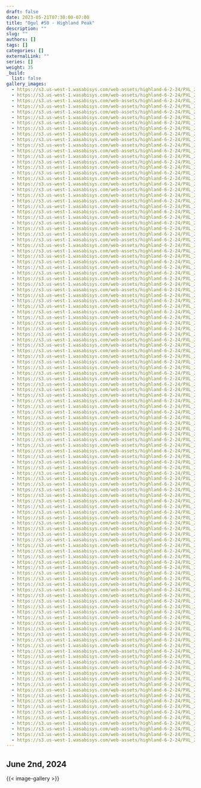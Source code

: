 ```yaml
---
draft: false
date: 2023-05-21T07:30:00-07:00
title: "Ogul #50 - Highland Peak"
description: ""
slug: ""
authors: []
tags: []
categories: []
externalLink: ""
series: []
weight: 35
_build:
  list: false
gallery_images:
  - https://s3.us-west-1.wasabisys.com/web-assets/highland-6-2-24/PXL_20240602_120145801.jpg
  - https://s3.us-west-1.wasabisys.com/web-assets/highland-6-2-24/PXL_20240602_120147423.jpg
  - https://s3.us-west-1.wasabisys.com/web-assets/highland-6-2-24/PXL_20240602_123604038.jpg
  - https://s3.us-west-1.wasabisys.com/web-assets/highland-6-2-24/PXL_20240602_123605143.MP.jpg
  - https://s3.us-west-1.wasabisys.com/web-assets/highland-6-2-24/PXL_20240602_123606091.jpg
  - https://s3.us-west-1.wasabisys.com/web-assets/highland-6-2-24/PXL_20240602_130654305.jpg
  - https://s3.us-west-1.wasabisys.com/web-assets/highland-6-2-24/PXL_20240602_130731637.jpg
  - https://s3.us-west-1.wasabisys.com/web-assets/highland-6-2-24/PXL_20240602_131829804.jpg
  - https://s3.us-west-1.wasabisys.com/web-assets/highland-6-2-24/PXL_20240602_131833398.jpg
  - https://s3.us-west-1.wasabisys.com/web-assets/highland-6-2-24/PXL_20240602_132530813.jpg
  - https://s3.us-west-1.wasabisys.com/web-assets/highland-6-2-24/PXL_20240602_132746717.jpg
  - https://s3.us-west-1.wasabisys.com/web-assets/highland-6-2-24/PXL_20240602_133135660.jpg
  - https://s3.us-west-1.wasabisys.com/web-assets/highland-6-2-24/PXL_20240602_134821040.jpg
  - https://s3.us-west-1.wasabisys.com/web-assets/highland-6-2-24/PXL_20240602_134824731.jpg
  - https://s3.us-west-1.wasabisys.com/web-assets/highland-6-2-24/PXL_20240602_135301296.jpg
  - https://s3.us-west-1.wasabisys.com/web-assets/highland-6-2-24/PXL_20240602_135442787.jpg
  - https://s3.us-west-1.wasabisys.com/web-assets/highland-6-2-24/PXL_20240602_135444398.jpg
  - https://s3.us-west-1.wasabisys.com/web-assets/highland-6-2-24/PXL_20240602_135447973.MP.jpg
  - https://s3.us-west-1.wasabisys.com/web-assets/highland-6-2-24/PXL_20240602_135449161.MP.jpg
  - https://s3.us-west-1.wasabisys.com/web-assets/highland-6-2-24/PXL_20240602_140044511.MP.jpg
  - https://s3.us-west-1.wasabisys.com/web-assets/highland-6-2-24/PXL_20240602_140046715.jpg
  - https://s3.us-west-1.wasabisys.com/web-assets/highland-6-2-24/PXL_20240602_141757290.jpg
  - https://s3.us-west-1.wasabisys.com/web-assets/highland-6-2-24/PXL_20240602_142516518.jpg
  - https://s3.us-west-1.wasabisys.com/web-assets/highland-6-2-24/PXL_20240602_142527277.jpg
  - https://s3.us-west-1.wasabisys.com/web-assets/highland-6-2-24/PXL_20240602_143815980.jpg
  - https://s3.us-west-1.wasabisys.com/web-assets/highland-6-2-24/PXL_20240602_144343888.jpg
  - https://s3.us-west-1.wasabisys.com/web-assets/highland-6-2-24/PXL_20240602_145411007.jpg
  - https://s3.us-west-1.wasabisys.com/web-assets/highland-6-2-24/PXL_20240602_150044096.jpg
  - https://s3.us-west-1.wasabisys.com/web-assets/highland-6-2-24/PXL_20240602_150047273.jpg
  - https://s3.us-west-1.wasabisys.com/web-assets/highland-6-2-24/PXL_20240602_151759084.jpg
  - https://s3.us-west-1.wasabisys.com/web-assets/highland-6-2-24/PXL_20240602_151805412.jpg
  - https://s3.us-west-1.wasabisys.com/web-assets/highland-6-2-24/PXL_20240602_152040423.jpg
  - https://s3.us-west-1.wasabisys.com/web-assets/highland-6-2-24/PXL_20240602_153740115.jpg
  - https://s3.us-west-1.wasabisys.com/web-assets/highland-6-2-24/PXL_20240602_153742967.jpg
  - https://s3.us-west-1.wasabisys.com/web-assets/highland-6-2-24/PXL_20240602_153744290.jpg
  - https://s3.us-west-1.wasabisys.com/web-assets/highland-6-2-24/PXL_20240602_161118853.jpg
  - https://s3.us-west-1.wasabisys.com/web-assets/highland-6-2-24/PXL_20240602_161118853.RESTORED.jpg
  - https://s3.us-west-1.wasabisys.com/web-assets/highland-6-2-24/PXL_20240602_161136992.jpg
  - https://s3.us-west-1.wasabisys.com/web-assets/highland-6-2-24/PXL_20240602_161138730.jpg
  - https://s3.us-west-1.wasabisys.com/web-assets/highland-6-2-24/PXL_20240602_161141514.jpg
  - https://s3.us-west-1.wasabisys.com/web-assets/highland-6-2-24/PXL_20240602_161833057.jpg
  - https://s3.us-west-1.wasabisys.com/web-assets/highland-6-2-24/PXL_20240602_161835121.jpg
  - https://s3.us-west-1.wasabisys.com/web-assets/highland-6-2-24/PXL_20240602_161836496.jpg
  - https://s3.us-west-1.wasabisys.com/web-assets/highland-6-2-24/PXL_20240602_161838930.jpg
  - https://s3.us-west-1.wasabisys.com/web-assets/highland-6-2-24/PXL_20240602_161841449.jpg
  - https://s3.us-west-1.wasabisys.com/web-assets/highland-6-2-24/PXL_20240602_162621339.jpg
  - https://s3.us-west-1.wasabisys.com/web-assets/highland-6-2-24/PXL_20240602_162623797.jpg
  - https://s3.us-west-1.wasabisys.com/web-assets/highland-6-2-24/PXL_20240602_163456265.jpg
  - https://s3.us-west-1.wasabisys.com/web-assets/highland-6-2-24/PXL_20240602_165430246.jpg
  - https://s3.us-west-1.wasabisys.com/web-assets/highland-6-2-24/PXL_20240602_165649316.jpg
  - https://s3.us-west-1.wasabisys.com/web-assets/highland-6-2-24/PXL_20240602_165650731.jpg
  - https://s3.us-west-1.wasabisys.com/web-assets/highland-6-2-24/PXL_20240602_165950306.jpg
  - https://s3.us-west-1.wasabisys.com/web-assets/highland-6-2-24/PXL_20240602_170020631.jpg
  - https://s3.us-west-1.wasabisys.com/web-assets/highland-6-2-24/PXL_20240602_170356189.jpg
  - https://s3.us-west-1.wasabisys.com/web-assets/highland-6-2-24/PXL_20240602_171003538.jpg
  - https://s3.us-west-1.wasabisys.com/web-assets/highland-6-2-24/PXL_20240602_171730795.jpg
  - https://s3.us-west-1.wasabisys.com/web-assets/highland-6-2-24/PXL_20240602_171730795.RESTORED.jpg
  - https://s3.us-west-1.wasabisys.com/web-assets/highland-6-2-24/PXL_20240602_171949197.MP.jpg
  - https://s3.us-west-1.wasabisys.com/web-assets/highland-6-2-24/PXL_20240602_172433928.jpg
  - https://s3.us-west-1.wasabisys.com/web-assets/highland-6-2-24/PXL_20240602_172814157.MP.jpg
  - https://s3.us-west-1.wasabisys.com/web-assets/highland-6-2-24/PXL_20240602_172821380.jpg
  - https://s3.us-west-1.wasabisys.com/web-assets/highland-6-2-24/PXL_20240602_172823234.jpg
  - https://s3.us-west-1.wasabisys.com/web-assets/highland-6-2-24/PXL_20240602_172854824.PANO.jpg
  - https://s3.us-west-1.wasabisys.com/web-assets/highland-6-2-24/PXL_20240602_173040969.jpg
  - https://s3.us-west-1.wasabisys.com/web-assets/highland-6-2-24/PXL_20240602_174207990.jpg
  - https://s3.us-west-1.wasabisys.com/web-assets/highland-6-2-24/PXL_20240602_174219733.MP.jpg
  - https://s3.us-west-1.wasabisys.com/web-assets/highland-6-2-24/PXL_20240602_174257251.MP.jpg
  - https://s3.us-west-1.wasabisys.com/web-assets/highland-6-2-24/PXL_20240602_174321292.jpg
  - https://s3.us-west-1.wasabisys.com/web-assets/highland-6-2-24/PXL_20240602_174332639.jpg
  - https://s3.us-west-1.wasabisys.com/web-assets/highland-6-2-24/PXL_20240602_174430969.jpg
  - https://s3.us-west-1.wasabisys.com/web-assets/highland-6-2-24/PXL_20240602_174457525.jpg
  - https://s3.us-west-1.wasabisys.com/web-assets/highland-6-2-24/PXL_20240602_174458679.jpg
  - https://s3.us-west-1.wasabisys.com/web-assets/highland-6-2-24/PXL_20240602_174500237.jpg
  - https://s3.us-west-1.wasabisys.com/web-assets/highland-6-2-24/PXL_20240602_174501792.jpg
  - https://s3.us-west-1.wasabisys.com/web-assets/highland-6-2-24/PXL_20240602_174502880.jpg
  - https://s3.us-west-1.wasabisys.com/web-assets/highland-6-2-24/PXL_20240602_174503921.jpg
  - https://s3.us-west-1.wasabisys.com/web-assets/highland-6-2-24/PXL_20240602_174505002.jpg
  - https://s3.us-west-1.wasabisys.com/web-assets/highland-6-2-24/PXL_20240602_174506041.jpg
  - https://s3.us-west-1.wasabisys.com/web-assets/highland-6-2-24/PXL_20240602_174507320.jpg
  - https://s3.us-west-1.wasabisys.com/web-assets/highland-6-2-24/PXL_20240602_174507920.jpg
  - https://s3.us-west-1.wasabisys.com/web-assets/highland-6-2-24/PXL_20240602_174632661.jpg
  - https://s3.us-west-1.wasabisys.com/web-assets/highland-6-2-24/PXL_20240602_174730323.jpg
  - https://s3.us-west-1.wasabisys.com/web-assets/highland-6-2-24/PXL_20240602_180923969.jpg
  - https://s3.us-west-1.wasabisys.com/web-assets/highland-6-2-24/PXL_20240602_180925234.jpg
  - https://s3.us-west-1.wasabisys.com/web-assets/highland-6-2-24/PXL_20240602_183047370.jpg
  - https://s3.us-west-1.wasabisys.com/web-assets/highland-6-2-24/PXL_20240602_183348129.jpg
  - https://s3.us-west-1.wasabisys.com/web-assets/highland-6-2-24/PXL_20240602_183349656.MP.jpg
  - https://s3.us-west-1.wasabisys.com/web-assets/highland-6-2-24/PXL_20240602_183354159.jpg
  - https://s3.us-west-1.wasabisys.com/web-assets/highland-6-2-24/PXL_20240602_185510850.jpg
  - https://s3.us-west-1.wasabisys.com/web-assets/highland-6-2-24/PXL_20240602_185514648.jpg
  - https://s3.us-west-1.wasabisys.com/web-assets/highland-6-2-24/PXL_20240602_191145225.jpg
  - https://s3.us-west-1.wasabisys.com/web-assets/highland-6-2-24/PXL_20240602_191146938.jpg
  - https://s3.us-west-1.wasabisys.com/web-assets/highland-6-2-24/PXL_20240602_191922632.MP.jpg
  - https://s3.us-west-1.wasabisys.com/web-assets/highland-6-2-24/PXL_20240602_192402598.jpg
  - https://s3.us-west-1.wasabisys.com/web-assets/highland-6-2-24/PXL_20240602_192850371.jpg
  - https://s3.us-west-1.wasabisys.com/web-assets/highland-6-2-24/PXL_20240602_193431832.jpg
  - https://s3.us-west-1.wasabisys.com/web-assets/highland-6-2-24/PXL_20240602_193521754.jpg
  - https://s3.us-west-1.wasabisys.com/web-assets/highland-6-2-24/PXL_20240602_193522715.jpg
  - https://s3.us-west-1.wasabisys.com/web-assets/highland-6-2-24/PXL_20240602_193800201.jpg
  - https://s3.us-west-1.wasabisys.com/web-assets/highland-6-2-24/PXL_20240602_193805641.jpg
  - https://s3.us-west-1.wasabisys.com/web-assets/highland-6-2-24/PXL_20240602_193851307.jpg
  - https://s3.us-west-1.wasabisys.com/web-assets/highland-6-2-24/PXL_20240602_194250599.jpg
  - https://s3.us-west-1.wasabisys.com/web-assets/highland-6-2-24/PXL_20240602_200410827.jpg
  - https://s3.us-west-1.wasabisys.com/web-assets/highland-6-2-24/PXL_20240602_201326612.jpg
  - https://s3.us-west-1.wasabisys.com/web-assets/highland-6-2-24/PXL_20240602_201329901.jpg
  - https://s3.us-west-1.wasabisys.com/web-assets/highland-6-2-24/PXL_20240602_201330829.jpg
  - https://s3.us-west-1.wasabisys.com/web-assets/highland-6-2-24/PXL_20240602_201331939.jpg
  - https://s3.us-west-1.wasabisys.com/web-assets/highland-6-2-24/PXL_20240602_201333169.jpg
  - https://s3.us-west-1.wasabisys.com/web-assets/highland-6-2-24/PXL_20240602_201834125.jpg
  - https://s3.us-west-1.wasabisys.com/web-assets/highland-6-2-24/PXL_20240602_201937608.jpg
  - https://s3.us-west-1.wasabisys.com/web-assets/highland-6-2-24/PXL_20240602_201939869.jpg
  - https://s3.us-west-1.wasabisys.com/web-assets/highland-6-2-24/PXL_20240602_201943075.jpg
  - https://s3.us-west-1.wasabisys.com/web-assets/highland-6-2-24/PXL_20240602_203341427.jpg
  - https://s3.us-west-1.wasabisys.com/web-assets/highland-6-2-24/PXL_20240602_204813735.jpg
  - https://s3.us-west-1.wasabisys.com/web-assets/highland-6-2-24/PXL_20240602_205339576.jpg
  - https://s3.us-west-1.wasabisys.com/web-assets/highland-6-2-24/PXL_20240602_205342836.jpg
  - https://s3.us-west-1.wasabisys.com/web-assets/highland-6-2-24/PXL_20240602_205343705.jpg
  - https://s3.us-west-1.wasabisys.com/web-assets/highland-6-2-24/PXL_20240602_205345537.jpg
---
```


## June 2nd, 2024

{{< image-gallery >}}



